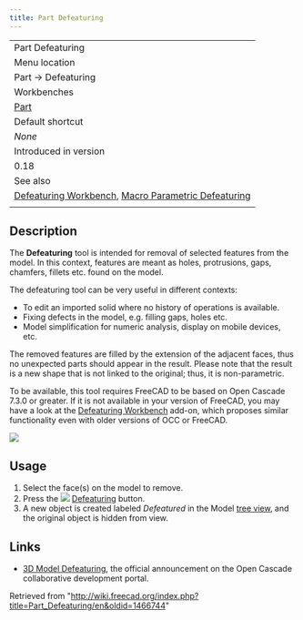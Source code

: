 ```yaml
---
title: Part Defeaturing
---
```


|                                                                                                                                                                       |
| --------------------------------------------------------------------------------------------------------------------------------------------------------------------- |
| Part Defeaturing                                                                                                                                                      |
| Menu location                                                                                                                                                         |
| Part → Defeaturing                                                                                                                                                    |
| Workbenches                                                                                                                                                           |
| [Part](/Part_Workbench "Part Workbench")                                                                                                                              |
| Default shortcut                                                                                                                                                      |
| _None_                                                                                                                                                                |
| Introduced in version                                                                                                                                                 |
| 0.18                                                                                                                                                                  |
| See also                                                                                                                                                              |
| [Defeaturing Workbench](/Defeaturing_Workbench "Defeaturing Workbench"), [Macro Parametric Defeaturing](/Macro_Parametric_Defeaturing "Macro Parametric Defeaturing") |
|                                                                                                                                                                       |

## Description

The **Defeaturing** tool is intended for removal of selected features from the model. In this context, features are meant as holes, protrusions, gaps, chamfers, fillets etc. found on the model.

The defeaturing tool can be very useful in different contexts:

- To edit an imported solid where no history of operations is available.
- Fixing defects in the model, e.g. filling gaps, holes etc.
- Model simplification for numeric analysis, display on mobile devices, etc.

The removed features are filled by the extension of the adjacent faces, thus no unexpected parts should appear in the result. Please note that the result is a new shape that is not linked to the original; thus, it is non-parametric.

To be available, this tool requires FreeCAD to be based on Open Cascade 7.3.0 or greater. If it is not available in your version of FreeCAD, you may have a look at the [Defeaturing Workbench](/Defeaturing_Workbench "Defeaturing Workbench") add-on, which proposes similar functionality even with older versions of OCC or FreeCAD.

![](/images/Part_Defeaturing_example.png)

## Usage

1. Select the face(s) on the model to remove.
2. Press the ![](/images/Part_Defeaturing.svg) [Defeaturing](/Part_Defeaturing "Part Defeaturing") button.
3. A new object is created labeled _Defeatured_ in the Model [tree view](/Tree_view "Tree view"), and the original object is hidden from view.

## Links

- [3D Model Defeaturing](https://dev.opencascade.org/index.php?q=node/1211), the official announcement on the Open Cascade collaborative development portal.

Retrieved from "<http://wiki.freecad.org/index.php?title=Part_Defeaturing/en&oldid=1466744>"
